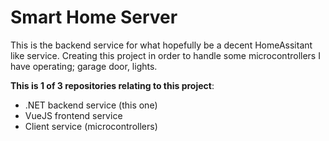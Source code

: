 # Smart Home Server
This is the backend service for what hopefully be a decent HomeAssitant like service.
Creating this project in order to handle some microcontrollers I have operating; garage door, lights.

**This is 1 of 3 repositories relating to this project**:
- .NET backend service (this one)
- VueJS frontend service
- Client service (microcontrollers)